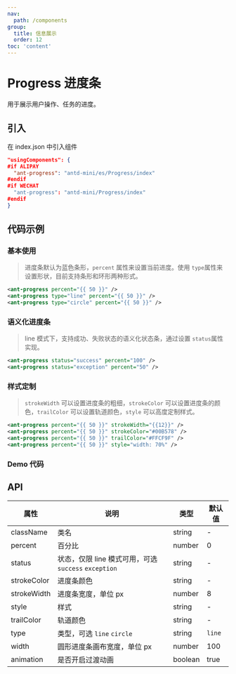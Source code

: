 ```yaml
---
nav:
  path: /components
group:
  title: 信息展示
  order: 12
toc: 'content'
---
```


# Progress 进度条

用于展示用户操作、任务的进度。

## 引入

在 index.json 中引入组件

```json
"usingComponents": {
#if ALIPAY
  "ant-progress": "antd-mini/es/Progress/index"
#endif
#if WECHAT
  "ant-progress": "antd-mini/Progress/index"
#endif
}
```

## 代码示例

### 基本使用

> 进度条默认为蓝色条形，`percent` 属性来设置当前进度。使用 `type`属性来设置形状，目前支持条形和环形两种形式。

```xml
<ant-progress percent="{{ 50 }}" />
<ant-progress type="line" percent="{{ 50 }}" />
<ant-progress type="circle" percent="{{ 50 }}" />
```

### 语义化进度条

> line 模式下，支持成功、失败状态的语义化状态条，通过设置 `status`属性实现。

```xml
<ant-progress status="success" percent="100" />
<ant-progress status="exception" percent="50" />
```

### 样式定制

> `strokeWidth` 可以设置进度条的粗细，`strokeColor` 可以设置进度条的颜色，`trailColor` 可以设置轨道颜色，`style` 可以高度定制样式。

```xml
<ant-progress percent="{{ 50 }}" strokeWidth="{{12}}" />
<ant-progress percent="{{ 50 }}" strokeColor="#00B578" />
<ant-progress percent="{{ 50 }}" trailColor="#FFCF9F" />
<ant-progress percent="{{ 50 }}" style="width: 70%" />
```

### Demo 代码

<code src='../../demo/pages/Progress/index'></code>

## API

| 属性        | 说明                                                 | 类型    | 默认值 |
| ----------- | ---------------------------------------------------- | ------- | ------ |
| className   | 类名                                                 | string  | -      |
| percent     | 百分比                                               | number  | 0      |
| status      | 状态，仅限 line 模式可用，可选 `success` `exception` | string  | -      |
| strokeColor | 进度条颜色                                           | string  | -      |
| strokeWidth | 进度条宽度，单位 px                                  | number  | 8      |
| style       | 样式                                                 | string  | -      |
| trailColor  | 轨道颜色                                             | string  | -      |
| type        | 类型，可选 `line` `circle`                           | string  | `line` |
| width       | 圆形进度条画布宽度，单位 px                          | number  | 100    |
| animation   | 是否开启过渡动画                                     | boolean | true   |
